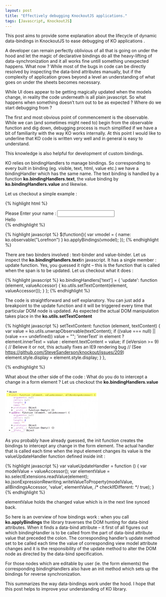 ```yaml
---
layout: post
title: "Effectively debugging KnockoutJS applications."
tags: [Javascript, KnockoutJS]
---
```

This post aims to provide some explanation about the lifecycle of dynamic data-bindings in KnockoutJS to  ease debugging of KO applications .

A developer can remain perfectly oblivious of all that is going on under the hood and let the magic of declarative bindings do all the heavy-lifting of data-synchronization and it all works fine untill something unexpected happens. What now ? While most of the bugs in code can be directly resolved by inspecting the data-bind attributes manually, but if the complexity of application grows beyond a level an understanding of what goes on under the sheets becomes necessary.

While UI does appear to be getting magically updated when the models change, in reality the code underneath is all plain javascript. So what happens when something doesn’t turn out to be as expected ? Where do we start debugging from ?

The first and most obvious point of commencement is the observable. While we can (and sometimes might need to) begin from the observable function and dig down, debugging process is much simplified if we have a bit of familiarity with the way KO works internally. At this point I would like to underline that KO code is written very well and in general is easy to understand.

This knowledge is also helpful for development of custom bindings.

KO relies on bindingHandlers to manage bindings. So corresponding to every built in binding (eg. visible, text, html, value etc.)  we have a bindingHandler which has the same name. The text  binding is handled by a function **ko.bindingHandlers.text**, the value binding by **ko.bindingHandlers.value** and likewise.

Let us checkout a simple example :

{% highlight html %}
<html>
  <head>
    <script src="jquery-1.7.1.min.js"></script>
    <script src="knockout-latest.debug.js"></script>
    <script src="index.js"></script>
  </head>
  <body>
    <div>
      Please Enter your name :
      <input type="text" data-bind="value:name"></input>
    </div>
    <div>
      Hello <span data-bind="text: name"></span>
    </div>
  </body>
</html>
{% endhighlight %}

{% highlight javascript %}
$(function(){
    var vmodel = {
        name: ko.observable("Lorefnon")
    }
    ko.applyBindings(vmodel);
});
{% endhighlight %}

There are two binders involved : text-binder and value-binder. Let us inspect the **ko.bindingHandlers.text**in javascript.   It has a single member : update function. Yes, you guessed it right – this is the function that is called when the span is to be updated. Let us checkout what it does :

{% highlight javascript %}
ko.bindingHandlers['text'] = {
    'update': function (element, valueAccessor) {
        ko.utils.setTextContent(element, valueAccessor());
    }
};
{% endhighlight %}

The code is straightforward and self explanatory. You can just add a breakpoint to the update function and it will be triggered every time that particular DOM node is updated. As expected the actual DOM manipulation takes place in the **ko.utils.setTextContent**

{% highlight javascript %}
setTextContent: function (element, textContent) {
     var value = ko.utils.unwrapObservable(textContent);
     if ((value === null) || (value === undefined)) value = "";
     'innerText' in element ? element.innerText = value : element.textContent = value;
     if (ieVersion >= 9) {
         // Believe it or not, this actually fixes an IE9 rendering bug
         // (See https://github.com/SteveSanderson/knockout/issues/209)
         element.style.display = element.style.display;
     }
},

{% endhighlight %}

What about the other side of the code : What do you do to intercept a change in a form element ? Let us checkout the **ko.bindingHandlers.value**

<img src="/images/ko.png" />

As you probably have already guessed, the init function creates the bindings to intercept any change in the form element. The actual handler that is called each time when the input element changes its value is the valueUpdateHandler function defined inside init :

{% highlight javascript %}
var valueUpdateHandler = function () {
     var modelValue = valueAccessor();
     var elementValue = ko.selectExtensions.readValue(element);
     ko.jsonExpressionRewriting.writeValueToProperty(modelValue, allBindingsAccessor, 'value', elementValue, /* checkIfDifferent: */ true);
}
{% endhighlight %}

elementValue holds the changed value which is in the next line synced back.

So here is an overview of how bindings work : when you call **ko.applyBindings** the library traverses the DOM hunting for data-bind attributes. When it finds a data-bind attribute – it first of all figures out which bindingHandler is to be called from the part of data-bind attribute value that preceded the colon. The corresponding handler’s update method set to be called each time the value of corresponding view model attribute changes and it is the responsibility of the update method to alter the DOM node as directed by the data-bind specification.

For those nodes which are editable by user (ie. the form elements) the corresponding bindingHandlers also have an init method which sets up the bindings for reverse synchronization.

This summarizes the way data-bindings work under the hood. I hope that this post helps to improve your understanding of KO library.
